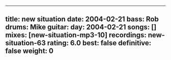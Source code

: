 
---
title: new situation
date: 2004-02-21
bass:	Rob
drums:	Mike
guitar:	
day: 2004-02-21
songs: []
mixes: [new-situation-mp3-10]
recordings: new-situation-63
rating: 6.0
best: false
definitive: false
weight: 0
---
